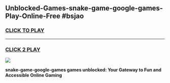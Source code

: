 
## Unblocked-Games-snake-game-google-games-Play-Online-Free #bsjao
<h3>
<a href="https://us.freeplayer.one?title=snake-game-google-games&ref=10M">CLICK TO PLAY</a></h3>
<hr>

<h3>
<a href="https://us.freeplayer.one?title=snake-game-google-games&ref=10M">CLICK 2 PLAY</a>
  
</h3>

<a href="https://us.freeplayer.one?title=snake-game-google-games&ref=10M"><img src="https://clearcache.store/games.png"></a>


**snake-game-google-games games unblocked: Your Gateway to Fun and Accessible Online Gaming**
